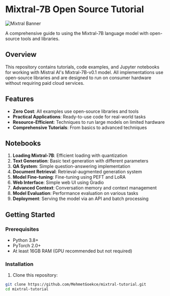 # Mixtral-7B Open Source Tutorial

![Mixtral Banner](./images/mixtral.png)

A comprehensive guide to using the Mixtral-7B language model with open-source tools and libraries.

## Overview

This repository contains tutorials, code examples, and Jupyter notebooks for working with Mistral AI's Mixtral-7B-v0.1 model. All implementations use open-source libraries and are designed to run on consumer hardware without requiring paid cloud services.

## Features

- **Zero Cost**: All examples use open-source libraries and tools
- **Practical Applications**: Ready-to-use code for real-world tasks
- **Resource-Efficient**: Techniques to run large models on limited hardware
- **Comprehensive Tutorials**: From basics to advanced techniques

## Notebooks

1. **Loading Mixtral-7B**: Efficient loading with quantization
2. **Text Generation**: Basic text generation with different parameters
3. **QA System**: Simple question-answering implementation
4. **Document Retrieval**: Retrieval-augmented generation system
5. **Model Fine-tuning**: Fine-tuning using PEFT and LoRA
6. **Web Interface**: Simple web UI using Gradio
7. **Advanced Context**: Conversation memory and context management
8. **Model Evaluation**: Performance evaluation on various tasks
9. **Deployment**: Serving the model via an API and batch processing

## Getting Started

### Prerequisites

- Python 3.8+
- PyTorch 2.0+
- At least 16GB RAM (GPU recommended but not required)

### Installation

1. Clone this repository:
```bash
git clone https://github.com/MehmetGoekce/mixtral-tutorial.git
cd mixtral-tutorial
